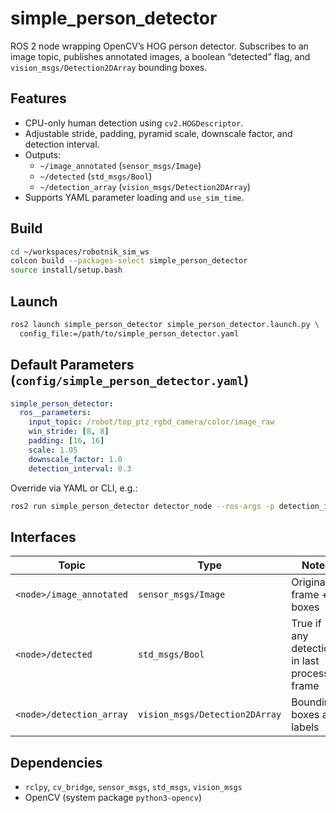 # simple_person_detector

ROS 2 node wrapping OpenCV’s HOG person detector. Subscribes to an image topic, publishes annotated images, a boolean “detected” flag, and `vision_msgs/Detection2DArray` bounding boxes.

## Features
- CPU-only human detection using `cv2.HOGDescriptor`.
- Adjustable stride, padding, pyramid scale, downscale factor, and detection interval.
- Outputs:
  - `~/image_annotated` (`sensor_msgs/Image`)
  - `~/detected` (`std_msgs/Bool`)
  - `~/detection_array` (`vision_msgs/Detection2DArray`)
- Supports YAML parameter loading and `use_sim_time`.

## Build
```bash
cd ~/workspaces/robotnik_sim_ws
colcon build --packages-select simple_person_detector
source install/setup.bash
```

## Launch
```bash
ros2 launch simple_person_detector simple_person_detector.launch.py \
  config_file:=/path/to/simple_person_detector.yaml
```

## Default Parameters (`config/simple_person_detector.yaml`)
```yaml
simple_person_detector:
  ros__parameters:
    input_topic: /robot/top_ptz_rgbd_camera/color/image_raw
    win_stride: [8, 8]
    padding: [16, 16]
    scale: 1.05
    downscale_factor: 1.0
    detection_interval: 0.3
```

Override via YAML or CLI, e.g.:
```bash
ros2 run simple_person_detector detector_node --ros-args -p detection_interval:=0.5
```

## Interfaces
| Topic | Type | Notes |
|-------|------|-------|
| `<node>/image_annotated` | `sensor_msgs/Image` | Original frame + boxes |
| `<node>/detected` | `std_msgs/Bool` | True if any detection in last processed frame |
| `<node>/detection_array` | `vision_msgs/Detection2DArray` | Bounding boxes and labels |

## Dependencies
- `rclpy`, `cv_bridge`, `sensor_msgs`, `std_msgs`, `vision_msgs`
- OpenCV (system package `python3-opencv`)
